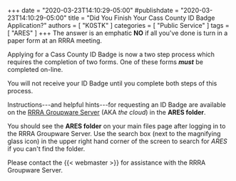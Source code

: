+++
date = "2020-03-23T14:10:29-05:00"
#publishdate = "2020-03-23T14:10:29-05:00"
title = "Did You Finish Your Cass County ID Badge Application?"
authors = [ "K0STK" ]
categories = [ "Public Service" ]
tags = [ "ARES" ]
+++
The answer is an emphatic **NO** if all you've done is turn in a paper
form at an RRRA meeting.

Applying for a Cass County ID Badge is now a two step process which
requires the completion of two forms. One of these forms ***must*** be
completed on-line.

You will not receive your ID Badge until you complete both steps of this
process.

<!--more-->

Instructions---and helpful hints---for requesting an ID Badge are
available on the [RRRA Groupware Server](https://cloud.rrra.org/) (AKA *the
cloud*) in the **ARES folder**.

You should see the **ARES folder** on your main files page after logging
in to the RRRA Groupware Server. Use the search box (next to the magnifying
glass icon) in the upper right hand corner of the screen to search for
*ARES* if you can't find the folder.

Please contact the {{< webmaster >}} for assistance with the RRRA
Groupware Server.
